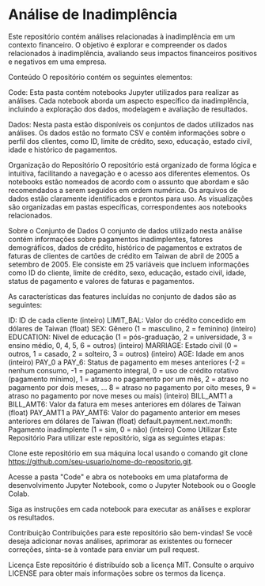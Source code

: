 # Análise de Inadimplência

Este repositório contém análises relacionadas à inadimplência em um contexto financeiro. O objetivo é explorar e compreender os dados relacionados à inadimplência, avaliando seus impactos financeiros positivos e negativos em uma empresa.

Conteúdo
O repositório contém os seguintes elementos:

Code: Esta pasta contém notebooks Jupyter utilizados para realizar as análises. Cada notebook aborda um aspecto específico da inadimplência, incluindo a exploração dos dados, modelagem e avaliação de resultados.

Dados: Nesta pasta estão disponíveis os conjuntos de dados utilizados nas análises. Os dados estão no formato CSV e contêm informações sobre o perfil dos clientes, como ID, limite de crédito, sexo, educação, estado civil, idade e histórico de pagamentos.

Organização do Repositório
O repositório está organizado de forma lógica e intuitiva, facilitando a navegação e o acesso aos diferentes elementos. Os notebooks estão nomeados de acordo com o assunto que abordam e são recomendados a serem seguidos em ordem numérica. Os arquivos de dados estão claramente identificados e prontos para uso. As visualizações são organizadas em pastas específicas, correspondentes aos notebooks relacionados.

Sobre o Conjunto de Dados
O conjunto de dados utilizado nesta análise contém informações sobre pagamentos inadimplentes, fatores demográficos, dados de crédito, histórico de pagamentos e extratos de faturas de clientes de cartões de crédito em Taiwan de abril de 2005 a setembro de 2005. Ele consiste em 25 variáveis que incluem informações como ID do cliente, limite de crédito, sexo, educação, estado civil, idade, status de pagamento e valores de faturas e pagamentos.

As características das features incluídas no conjunto de dados são as seguintes:

ID: ID de cada cliente (inteiro)
LIMIT_BAL: Valor do crédito concedido em dólares de Taiwan (float)
SEX: Gênero (1 = masculino, 2 = feminino) (inteiro)
EDUCATION: Nível de educação (1 = pós-graduação, 2 = universidade, 3 = ensino médio, 0, 4, 5, 6 = outros) (inteiro)
MARRIAGE: Estado civil (0 = outros, 1 = casado, 2 = solteiro, 3 = outros) (inteiro)
AGE: Idade em anos (inteiro)
PAY_0 a PAY_6: Status de pagamento em meses anteriores (-2 = nenhum consumo, -1 = pagamento integral, 0 = uso de crédito rotativo (pagamento mínimo), 1 = atraso no pagamento por um mês, 2 = atraso no pagamento por dois meses, ... 8 = atraso no pagamento por oito meses, 9 = atraso no pagamento por nove meses ou mais) (inteiro)
BILL_AMT1 a BILL_AMT6: Valor da fatura em meses anteriores em dólares de Taiwan (float)
PAY_AMT1 a PAY_AMT6: Valor do pagamento anterior em meses anteriores em dólares de Taiwan (float)
default.payment.next.month: Pagamento inadimplente (1 = sim, 0 = não) (inteiro)
Como Utilizar Este Repositório
Para utilizar este repositório, siga as seguintes etapas:

Clone este repositório em sua máquina local usando o comando git clone https://github.com/seu-usuario/nome-do-repositorio.git.

Acesse a pasta "Code" e abra os notebooks em uma plataforma de desenvolvimento Jupyter Notebook, como o Jupyter Notebook ou o Google Colab.

Siga as instruções em cada notebook para executar as análises e explorar os resultados.

Contribuição
Contribuições para este repositório são bem-vindas! Se você deseja adicionar novas análises, aprimorar as existentes ou fornecer correções, sinta-se à vontade para enviar um pull request.

Licença
Este repositório é distribuído sob a licença MIT. Consulte o arquivo LICENSE para obter mais informações sobre os termos da licença.
